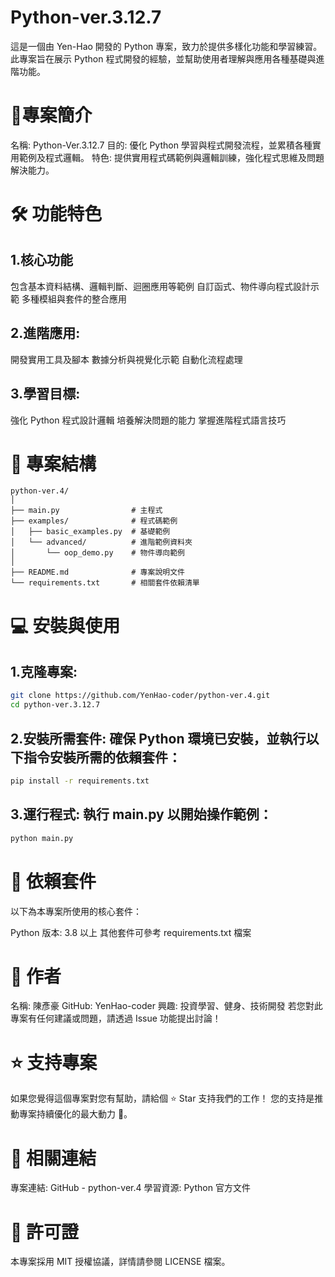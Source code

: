 # Python-ver.3.12.7
  這是一個由 Yen-Hao 開發的 Python 專案，致力於提供多樣化功能和學習練習。此專案旨在展示 Python 程式開發的經驗，並幫助使用者理解與應用各種基礎與進階功能。

# 🚀專案簡介
  名稱: Python-Ver.3.12.7
  目的: 優化 Python 學習與程式開發流程，並累積各種實用範例及程式邏輯。
  特色: 提供實用程式碼範例與邏輯訓練，強化程式思維及問題解決能力。

# 🛠 功能特色
  ## 1.核心功能
  包含基本資料結構、邏輯判斷、迴圈應用等範例
  自訂函式、物件導向程式設計示範
  多種模組與套件的整合應用
  
  ## 2.進階應用:
  開發實用工具及腳本
  數據分析與視覺化示範
  自動化流程處理
  
  ## 3.學習目標:
  強化 Python 程式設計邏輯
  培養解決問題的能力
  掌握進階程式語言技巧

# 📂 專案結構
  ```plaintext
  python-ver.4/
  │
  ├── main.py                # 主程式
  ├── examples/              # 程式碼範例
  │   ├── basic_examples.py  # 基礎範例
  │   └── advanced/          # 進階範例資料夾
  │       └── oop_demo.py    # 物件導向範例
  │
  ├── README.md              # 專案說明文件
  └── requirements.txt       # 相關套件依賴清單
  ```
# 💻 安裝與使用
  ## 1.克隆專案:

  ```bash
  git clone https://github.com/YenHao-coder/python-ver.4.git
  cd python-ver.3.12.7
  ```
  
  ## 2.安裝所需套件: 確保 Python 環境已安裝，並執行以下指令安裝所需的依賴套件：
   
  ```bash
  pip install -r requirements.txt
  ```
  
  ## 3.運行程式: 執行 main.py 以開始操作範例：
  ```bash
  python main.py
  ```

# 🧩 依賴套件
  以下為本專案所使用的核心套件：

  Python 版本: 3.8 以上
  其他套件可參考 requirements.txt 檔案

# 👤 作者
  
  名稱: 陳彥豪
  GitHub: YenHao-coder
  興趣: 投資學習、健身、技術開發
  若您對此專案有任何建議或問題，請透過 Issue 功能提出討論！

# ⭐ 支持專案 
  
  如果您覺得這個專案對您有幫助，請給個 ⭐ Star 支持我們的工作！
  您的支持是推動專案持續優化的最大動力 🚀。

# 🔗 相關連結
  
  專案連結: GitHub - python-ver.4
  學習資源: Python 官方文件

# 📜 許可證
  
  本專案採用 MIT 授權協議，詳情請參閱 LICENSE 檔案。

